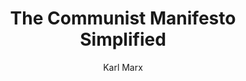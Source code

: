 ---
title: "The Communist Manifesto Simplified"
linkTitle: Communist Manifesto
description:  "Manifesto of the Communist Party"
author:  "Karl Marx"
image: "/covers/manifesto.png"
---